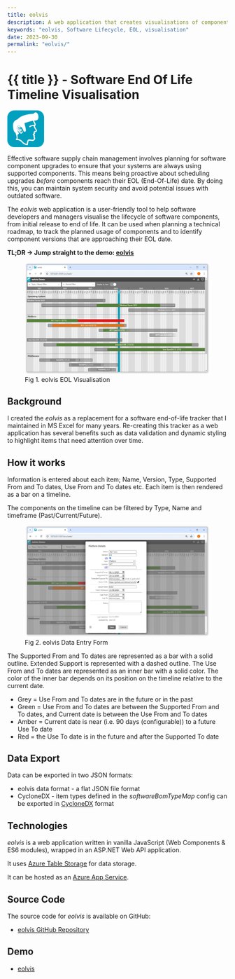 ```yaml
---
title: eolvis
description: A web application that creates visualisations of component End-of-Life (EOL) information.
keywords: "eolvis, Software Lifecycle, EOL, visualisation"
date: 2023-09-30
permalink: "eolvis/"
---
```


# {{ title }} - Software End Of Life Timeline Visualisation

<img src="/content-software/images/eolvis-logo.png" alt="eolvis logo" class="article-image-primary" style="max-width: 6em;" />

Effective software supply chain management involves planning for software component upgrades to ensure that your systems are always using supported components. This means being proactive about scheduling upgrades *before* components reach their EOL (End-Of-Life) date. By doing this, you can maintain system security and avoid potential issues with outdated software.

The *eolvis* web application is a user-friendly tool to help software developers and managers visualise the lifecycle of software components, from initial release to end of life. It can be used when planning a technical roadmap, to track the planned usage of components and to identify component versions that are approaching their EOL date.

**TL;DR -> Jump straight to the demo: [eolvis](/app/eolvis/)**

<figure>
    <img src="/content-software/images/eolvis-screenshot.webp" alt="eolvis EOL Visualisation" />
    <figcaption>Fig 1. eolvis EOL Visualisation</figcaption>
</figure>

<div id="toc" class="table-of-contents"></div>

## Background

I created the *eolvis* as a replacement for a software end-of-life tracker that I maintained in MS Excel for many years. Re-creating this tracker as a web application has several benefits such as data validation and dynamic styling to highlight items that need attention over time.

## How it works

Information is entered about each item; Name, Version, Type, Supported From and To dates, Use From and To dates etc. Each item is then rendered as a bar on a timeline.

The components on the timeline can be filtered by Type, Name and timeframe (Past/Current/Future).

<figure>
    <img src="/content-software/images/eolvis-dataentryform.webp" alt="eolvis Data Entry Form" />
    <figcaption>Fig 2. eolvis Data Entry Form</figcaption>
</figure>

The Supported From and To dates are represented as a bar with a solid outline. Extended Support is represented with a dashed outline. The Use From and To dates are represented as an inner bar with a solid color. The color of the inner bar depends on its position on the timeline relative to the current date.

- Grey = Use From and To dates are in the future or in the past
- Green = Use From and To dates are between the Supported From and To dates, and Current date is between the Use From and To dates
- Amber = Current date is near (i.e. 90 days (configurable)) to a future Use To date
- Red = the Use To date is in the future and after the Supported To date

## Data Export

Data can be exported in two JSON formats:

- eolvis data format - a flat JSON file format
- CycloneDX - item types defined in the *softwareBomTypeMap* config can be exported in [CycloneDX](https://cyclonedx.org/) format

## Technologies

*eolvis* is a web application written in vanilla JavaScript (Web Components & ES6 modules), wrapped in an ASP.NET Web API application.

It uses [Azure Table Storage](https://azure.microsoft.com/en-us/products/storage/tables) for data storage.

It can be hosted as an [Azure App Service](https://azure.microsoft.com/en-us/products/app-service).

## Source Code

The source code for *eolvis* is available on GitHub:

- [eolvis GitHub Repository](https://github.com/dclnbrght/eolvis)

## Demo

- [eolvis](/app/eolvis/)

<div id="comments" class="comments"></div>